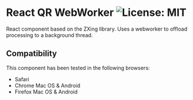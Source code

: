 
# React QR WebWorker ![License: MIT](https://img.shields.io/badge/License-MIT-brightgreen.svg)

React component based on the ZXing library. Uses a webworker to offload
processing to a background thread. 


## Compatibility

This component has been tested in the following browsers:

- Safari
- Chrome Mac OS & Android
- Firefox Mac OS & Android
